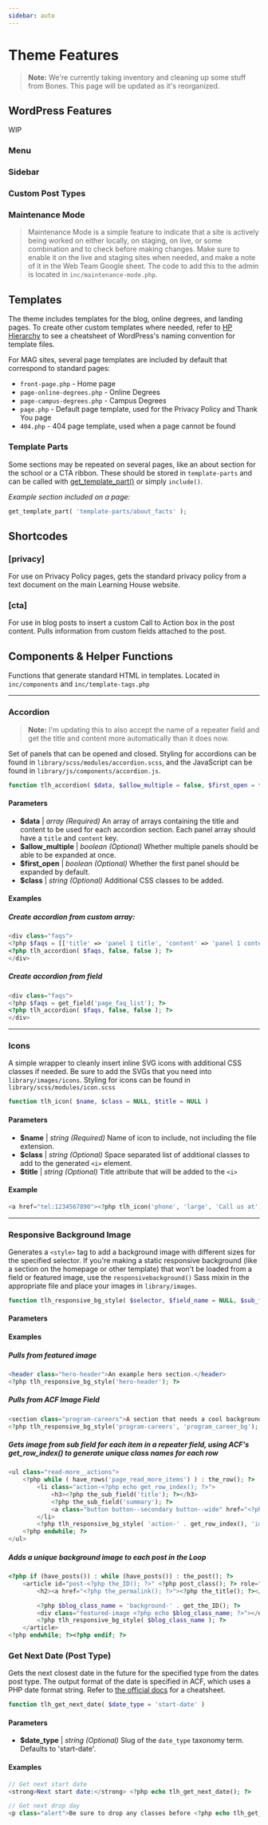 ```yaml
---
sidebar: auto
---
```


# Theme Features

> **Note:** We're currently taking inventory and cleaning up some stuff from Bones. This page will be updated as it's reorganized.
## WordPress Features
WIP
### Menu
### Sidebar
### Custom Post Types
### Maintenance Mode
> Maintenance Mode is a simple feature to indicate that a site is actively being worked on either locally, on staging, on live, or some combination and to check before making changes. Make sure to enable it on the live and staging sites when needed, and make a note of it in the Web Team Google sheet. The code to add this to the admin is located in `inc/maintenance-mode.php`.

## Templates

The theme includes templates for the blog, online degrees, and landing pages. To create other custom templates where needed, refer to [HP Hierarchy](https://wphierarchy.com/) to see a cheatsheet of WordPress's naming convention for template files.

For MAG sites, several page templates are included by default that correspond to standard pages:

-   `front-page.php` - Home page
-   `page-online-degrees.php` - Online Degrees
-   `page-campus-degrees.php` - Campus Degrees
-   `page.php` - Default page template, used for the Privacy Policy and Thank You page
-   `404.php` - 404 page template, used when a page cannot be found

### Template Parts

Some sections may be repeated on several pages, like an about section for the school or a CTA ribbon. These should be stored in `template-parts` and can be called with [get_template_part()](https://developer.wordpress.org/reference/functions/get_template_part/) or simply `include()`.

_Example section included on a page:_

```php
get_template_part( 'template-parts/about_facts' );
```

## Shortcodes

### [privacy]

For use on Privacy Policy pages, gets the standard privacy policy from a text document on the main Learning House website.

### [cta]

For use in blog posts to insert a custom Call to Action box in the post content. Pulls information from custom fields attached to the post.

## Components & Helper Functions

Functions that generate standard HTML in templates. Located in `inc/components` and `inc/template-tags.php`

* * *

### Accordion

> **Note:** I'm updating this to also accept the name of a repeater field and get the title and content more automatically than it does now.

Set of panels that can be opened and closed. Styling for accordions can be found in `library/scss/modules/accordion.scss`, and the JavaScript can be found in `library/js/components/accordion.js`.

```php
function tlh_accordion( $data, $allow_multiple = false, $first_open = false, $class = false )
```

#### Parameters

-   **$data** \| _array (Required)_ An array of arrays containing the title and content to be used for each accordion section. Each panel array should have a `title` and `content` key.
-   **$allow_multiple** \| _boolean (Optional)_ Whether multiple panels should be able to be expanded at once.
-   **$first_open** \| _boolean (Optional)_ Whether the first panel should be expanded by default.
-   **$class** \| _string (Optional)_ Additional CSS classes to be added.

#### Examples

##### Create accordion from custom array:
```php
<div class="faqs">
<?php $faqs = [['title' => 'panel 1 title', 'content' => 'panel 1 content'], [...], [...]]; ?>
<?php tlh_accordion( $faqs, false, false ); ?>
</div>
```

##### Create accordion from field
```php
<div class="faqs">
<?php $faqs = get_field('page_faq_list'); ?>
<?php tlh_accordion( $faqs, false, false ); ?>
</div>
```

* * *

### Icons

A simple wrapper to cleanly insert inline SVG icons with additional CSS classes if needed. Be sure to add the SVGs that you need into `library/images/icons`. Styling for icons can be found in `library/scss/modules/icon.scss`

```php
function tlh_icon( $name, $class = NULL, $title = NULL )
```

#### Parameters

-   **$name** \| _string (Required)_ Name of icon to include, not including the file extension.
-   **$class** \| _string (Optional)_ Space separated list of additional classes to add to the generated `<i>` element.
-   **$title** \| _string (Optional)_ Title attribute that will be added to the `<i>`

#### Example

```php
<a href="tel:1234567890"><?php tlh_icon('phone', 'large', 'Call us at'); ?> 123-456-7890</a>
```

* * *

### Responsive Background Image

Generates a `<style>` tag to add a background image with different sizes for the specified selector. If you're making a static responsive background (like a section on the homepage or other template) that won't be loaded from a field or featured image, use the `responsivebackground()` Sass mixin in the appropriate file and place your images in `library/images`.

```php
function tlh_responsive_bg_style( $selector, $field_name = NULL, $sub_field = false )
```

#### Parameters


#### Examples

##### Pulls from featured image
```php
<header class="hero-header">An example hero section.</header>
<?php tlh_responsive_bg_style('hero-header'); ?>
```

##### Pulls from ACF Image Field
```php
<section class="program-careers">A section that needs a cool background.</section>
<?php tlh_responsive_bg_style('program-careers', 'program_career_bg'); ?>
```

##### Gets image from sub field for each item in a repeater field, using ACF's get_row_index() to generate unique class names for each row
```php
<ul class="read-more__actions">
	<?php while ( have_rows('page_read_more_items') ) : the_row(); ?>
		<li class="action-<?php echo get_row_index(); ?>">
			<h3><?php the_sub_field('title'); ?></h3>
			<?php the_sub_field('summary'); ?>
			<a class="button button--secondary button--wide" href="<?php the_sub_field('link'); ?>"><?php the_sub_field('button_label'); ?></a>
		</li>
		<?php tlh_responsive_bg_style( 'action-' . get_row_index(), 'image', true ); ?>
	<?php endwhile; ?>
</ul>
```

##### Adds a unique background image to each post in the Loop
```php
<?php if (have_posts()) : while (have_posts()) : the_post(); ?>
	<article id="post-<?php the_ID(); ?>" <?php post_class(); ?> role="article">
		<h2><a href="<?php the_permalink(); ?>"><?php the_title(); ?></a></h2>

		<?php $blog_class_name = 'background-' . get_the_ID(); ?>
		<div class="featured-image <?php echo $blog_class_name; ?>"></div>
		<?php tlh_responsive_bg_style( $blog_class_name ); ?>
	</article>
<?php endwhile; ?><?php endif; ?>
```

### Get Next Date (Post Type)

Gets the next closest date in the future for the specified type from the dates post type. The output format of the date is specified in ACF, which uses a PHP date format string. Refer to [the official docs](https://secure.php.net/manual/en/function.date.php) for a cheatsheet.

```php
function tlh_get_next_date( $date_type = 'start-date' )
```

#### Parameters

-   **$date_type** \| _string (Optional)_ Slug of the `date_type` taxonomy term. Defaults to 'start-date'.

#### Examples

```php
// Get next start date
<strong>Next start date:</strong> <?php echo tlh_get_next_date(); ?>

// Get next drop day
<p class="alert">Be sure to drop any classes before <?php echo tlh_get_next_date( 'drop-day' ); ?>!</p>
```
